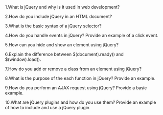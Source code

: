 1.What is jQuery and why is it used in web development?

2.How do you include jQuery in an HTML document?

3.What is the basic syntax of a jQuery selector?

4.How do you handle events in jQuery? Provide an example of a click event.

5.How can you hide and show an element using jQuery?

6.Explain the difference between $(document).ready() and $(window).load().

7.How do you add or remove a class from an element using jQuery?

8.What is the purpose of the each function in jQuery? Provide an example.

9.How do you perform an AJAX request using jQuery? Provide a basic example.

10.What are jQuery plugins and how do you use them? Provide an example of how to include and use a jQuery plugin.